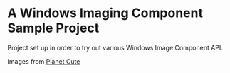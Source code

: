 # A Windows Imaging Component Sample Project

Project set up in order to try out various Windows Image Component API.

Images from [Planet Cute](http://www.lostgarden.com/2007/05/dancs-miraculously-flexible-game.html)
